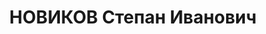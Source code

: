 ---
title: НОВИКОВ Степан Иванович
description: "Род. в 1909, г. Молотов, русский. Проживал: г. Свердловск. Свердловский\
  \ горсовет, отдел кадров, заведующий. \n  Арестован 07.09.1937. Приговор: 14.01.1938\
  \ – ВМН. Расстрелян 14.01.1938"
---